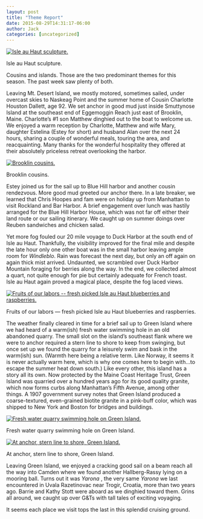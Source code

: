 ```yaml
---
layout: post
title: "Theme Report"
date: 2015-08-29T14:31:17-06:00
author: Jack
categories: [uncategorized]
---
```


[![Isle au Haut sculpture.](http://windleblo.com/wp-content/uploads/2015/08/IMG_2008-e1440876943266-1024x1024.jpg)](/wp-content/uploads/2015/08/IMG_2008-e1440876943266.jpg)

Isle au Haut sculpture.

Cousins and islands. Those are the two predominant themes for this season. The past week saw plenty of both.

Leaving Mt. Desert Island, we mostly motored, sometimes sailed, under overcast skies to Naskeag Point and the summer home of Cousin Charlotte Houston Dallett, age 92. We set anchor in good mud just inside Smuttynose Island at the southeast end of Eggemoggin Reach just east of Brooklin, Maine. Charlotte’s #1 son Matthew dinghied out to the boat to welcome us. We enjoyed a warm reception by Charlotte, Matthew and wife Mary, daughter Estelina (Estey for short) and husband Alan over the next 24 hours, sharing a couple of wonderful meals, touring the area, and reacquainting. Many thanks for the wonderful hospitality they offered at their absolutely priceless retreat overlooking the harbor.

[![Brooklin cousins.](http://windleblo.com/wp-content/uploads/2015/08/IMG_1994-1024x768.jpg)](/wp-content/uploads/2015/08/IMG_1994.jpg)

Brooklin cousins.

Estey joined us for the sail up to Blue Hill harbor and another cousin rendezvous. More good mud greeted our anchor there. In a late breaker, we learned that Chris Hoopes and fam were on holiday up from Manhattan to visit Rockland and Bar Harbor. A brief engagement over lunch was hastily arranged for the Blue Hill Harbor House, which was not far off either their land route or our sailing itinerary. We caught up on summer doings over Reuben sandwiches and chicken salad.

Yet more fog fouled our 20 mile voyage to Duck Harbor at the south end of Isle au Haut. Thankfully, the visibility improved for the final mile and despite the late hour only one other boat was in the small harbor leaving ample room for _Windleblo_. Rain was forecast the next day, but only an off again on again thick mist arrived. Undaunted, we scrambled over Duck Harbor Mountain foraging for berries along the way. In the end, we collected almost a quart, not quite enough for pie but certainly adequate for French toast. Isle au Haut again proved a magical place, despite the fog laced views.

[![Fruits of our labors -- fresh picked Isle au Haut blueberries and raspberries.](http://windleblo.com/wp-content/uploads/2015/08/IMG_2009-e1440877199784-768x1024.jpg)](/wp-content/uploads/2015/08/IMG_2009-e1440877199784.jpg)

Fruits of our labors — fresh picked Isle au Haut blueberries and raspberries.

The weather finally cleared in time for a brief sail up to Green Island where we had heard of a warm(ish) fresh water swimming hole in an old abandoned quarry. The small slot on the island’s southeast flank where we were to anchor required a stern line to shore to keep from swinging, but once set up we found the quarry for a leisurely swim and bask in the warm(ish) sun. (Warmth here being a relative term. Like Norway, it seems it is never actually warm here, which is why one comes here to begin with…to escape the summer heat down south.) Like every other, this island has a story all its own. Now protected by the Maine Coast Heritage Trust, Green Island was quarried over a hundred years ago for its good quality granite, which now forms curbs along Manhattan’s Fifth Avenue, among other things. A 1907 government survey notes that Green Island produced a coarse-textured, even-grained biotite granite in a pink-buff color, which was shipped to New York and Boston for bridges and buildings.

[![Fresh water quarry swimming hole on Green Island.](http://windleblo.com/wp-content/uploads/2015/08/IMG_2019-1024x768.jpg)](/wp-content/uploads/2015/08/IMG_2019.jpg)

Fresh water quarry swimming hole on Green Island.

[![At anchor, stern line to shore, Green Island.](http://windleblo.com/wp-content/uploads/2015/08/IMG_2035-1024x768.jpg)](/wp-content/uploads/2015/08/IMG_2035.jpg)

At anchor, stern line to shore, Green Island.

Leaving Green Island, we enjoyed a cracking good sail on a beam reach all the way into Camden where we found another Hallberg-Rassy lying on a mooring ball. Turns out it was _Yarona_ , the very same _Yarona_ we last encountered in Uvala Razetinovac near Trogir, Croatia, more than two years ago. Barrie and Kathy Stott were aboard as we dinghied toward them. Grins all around, we caught up over G&Ts with tall tales of exciting voyaging.

It seems each place we visit tops the last in this splendid cruising ground.